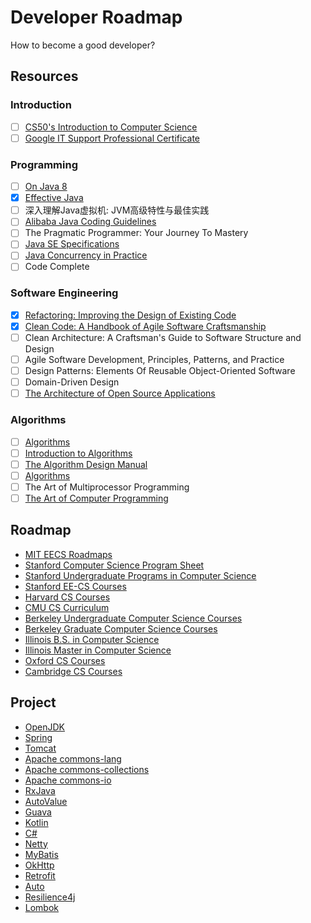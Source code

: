 # Developer Roadmap

How to become a good developer?

## Resources

### Introduction

- [ ] [CS50's Introduction to Computer Science](https://www.edx.org/course/introduction-computer-science-harvardx-cs50x)
- [ ] [Google IT Support Professional Certificate](https://www.coursera.org/professional-certificates/google-it-support)

### Programming

- [ ] [On Java 8](https://lingcoder.github.io/OnJava8/)
- [X] [Effective Java](https://sjsdfg.github.io/effective-java-3rd-chinese/)
- [ ] 深入理解Java虚拟机: JVM高级特性与最佳实践
- [ ] [Alibaba Java Coding Guidelines](https://github.com/alibaba/p3c)
- [ ] The Pragmatic Programmer: Your Journey To Mastery
- [ ] [Java SE Specifications](https://docs.oracle.com/javase/specs/index.html)
- [ ] [Java Concurrency in Practice](https://jcip.net/)
- [ ] Code Complete

### Software Engineering

- [X] [Refactoring: Improving the Design of Existing Code](https://refactoring.com/)
- [X] [Clean Code: A Handbook of Agile Software Craftsmanship](http://cleancoder.com)
- [ ] Clean Architecture: A Craftsman's Guide to Software Structure and Design
- [ ] Agile Software Development, Principles, Patterns, and Practice
- [ ] Design Patterns: Elements Of Reusable Object-Oriented Software
- [ ] Domain-Driven Design
- [ ] [The Architecture of Open Source Applications](http://aosabook.org/en/index.html)

### Algorithms

- [ ] [Algorithms](https://algs4.cs.princeton.edu/home/)
- [ ] [Introduction to Algorithms](https://mitpress.mit.edu/books/introduction-algorithms-fourth-edition)
- [ ] [The Algorithm Design Manual](http://www.algorist.com/)
- [ ] [Algorithms](http://jeffe.cs.illinois.edu/teaching/algorithms/)
- [ ] The Art of Multiprocessor Programming
- [ ] [The Art of Computer Programming](https://www-cs-faculty.stanford.edu/~knuth/taocp.html)

## Roadmap

* [MIT EECS Roadmaps](https://www.eecs.mit.edu/docs/ug/freshman_roadmaps.pdf)
* [Stanford Computer Science Program Sheet](https://cs.stanford.edu/degrees/undergrad/ProgramSheets.shtml)
* [Stanford Undergraduate Programs in Computer Science](https://exploredegrees.stanford.edu/schoolofengineering/computerscience/#courseinventory)
* [Stanford EE-CS Courses](https://ee.stanford.edu/eecs)
* [Harvard CS Courses](https://harvardcs.info/concentration/courses/)
* [CMU CS Curriculum](https://www.csd.cs.cmu.edu/academics/undergraduate/requirements)
* [Berkeley Undergraduate Computer Science Courses](http://guide.berkeley.edu/undergraduate/degree-programs/computer-science/#coursestext)
* [Berkeley Graduate Computer Science Courses](http://guide.berkeley.edu/graduate/degree-programs/computer-science/#coursestext)
* [Illinois B.S. in Computer Science](https://cs.illinois.edu/academics/undergraduate/degree-program-options/bs-computer-science)
* [Illinois Master in Computer Science](https://cs.illinois.edu/academics/graduate/ms-program)
* [Oxford CS Courses](https://www.cs.ox.ac.uk/teaching/courses/)
* [Cambridge CS Courses](https://www.cl.cam.ac.uk/teaching/2021/)

## Project

* [OpenJDK](http://openjdk.java.net/)
* [Spring](https://github.com/spring-projects)
* [Tomcat](https://github.com/apache/tomcat)
* [Apache commons-lang](https://github.com/apache/commons-lang)
* [Apache commons-collections](https://github.com/apache/commons-collections)
* [Apache commons-io](https://github.com/apache/commons-io)
* [RxJava](https://github.com/ReactiveX/RxJava)
* [AutoValue](https://github.com/google/auto/tree/master/value)
* [Guava](https://github.com/google/guava)
* [Kotlin](https://kotlinlang.org/api/latest/jvm/stdlib/kotlin.collections/)
* [C#](https://referencesource.microsoft.com/#mscorlib,namespaces)
* [Netty](https://github.com/netty/netty)
* [MyBatis](https://github.com/mybatis/mybatis-3)
* [OkHttp](https://github.com/square/okhttp/)
* [Retrofit](https://github.com/square/retrofit)
* [Auto](https://github.com/google/auto)
* [Resilience4j](https://github.com/resilience4j/resilience4j)
* [Lombok](https://github.com/projectlombok/lombok)
